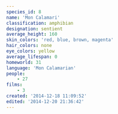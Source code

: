 ```yaml
---
species_id: 8
name: 'Mon Calamari'
classification: amphibian
designation: sentient
average_height: 160
skin_colors: 'red, blue, brown, magenta'
hair_colors: none
eye_colors: yellow
average_lifespan: 0
homeworld: 31
language: 'Mon Calamarian'
people:
    - 27
films:
    - 3
created: '2014-12-18 11:09:52'
edited: '2014-12-20 21:36:42'
---
```

